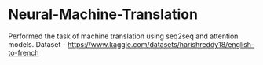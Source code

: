 # Neural-Machine-Translation

Performed the task of machine translation using seq2seq and attention models.
Dataset - https://www.kaggle.com/datasets/harishreddy18/english-to-french
